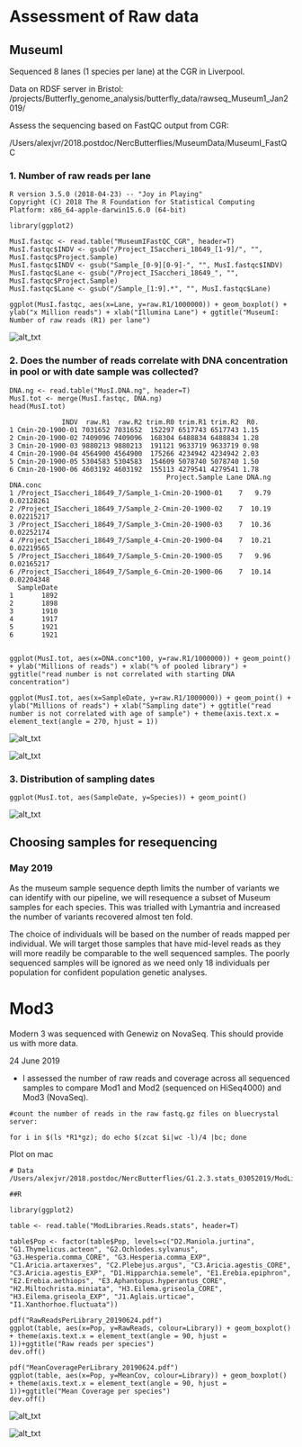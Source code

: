 # Assessment of Raw data


## MuseumI

Sequenced 8 lanes (1 species per lane) at the CGR in Liverpool. 

Data on RDSF server in Bristol: 
/projects/Butterfly_genome_analysis/butterfly_data/rawseq_Museum1_Jan2019/


Assess the sequencing based on FastQC output from CGR: 

/Users/alexjvr/2018.postdoc/NercButterflies/MuseumData/MuseumI_FastQC

### 1. Number of raw reads per lane

```
R version 3.5.0 (2018-04-23) -- "Joy in Playing"
Copyright (C) 2018 The R Foundation for Statistical Computing
Platform: x86_64-apple-darwin15.6.0 (64-bit)

library(ggplot2)

MusI.fastqc <- read.table("MuseumIFastQC_CGR", header=T)
MusI.fastqc$INDV <- gsub("/Project_ISaccheri_18649_[1-9]/", "", MusI.fastqc$Project.Sample)
MusI.fastqc$INDV <- gsub("Sample_[0-9][0-9]-", "", MusI.fastqc$INDV)
MusI.fastqc$Lane <- gsub("/Project_ISaccheri_18649_", "", MusI.fastqc$Project.Sample)
MusI.fastqc$Lane <- gsub("/Sample_[1:9].*", "", MusI.fastqc$Lane)

ggplot(MusI.fastqc, aes(x=Lane, y=raw.R1/1000000)) + geom_boxplot() + ylab("x Million reads") + xlab("Illumina Lane") + ggtitle("MuseumI: Number of raw reads (R1) per lane")
```

![alt_txt][MusIRawseq]

[MusIRawseq]:https://user-images.githubusercontent.com/12142475/53577049-dfdfbe80-3b6c-11e9-853e-eb6a246a3459.png


### 2. Does the number of reads correlate with DNA concentration in pool or with date sample was collected? 

```
DNA.ng <- read.table("MusI.DNA.ng", header=T)
MusI.tot <- merge(MusI.fastqc, DNA.ng)
head(MusI.tot)

             INDV  raw.R1  raw.R2 trim.R0 trim.R1 trim.R2  R0.
1 Cmin-20-1900-01 7031652 7031652  152297 6517743 6517743 1.15
2 Cmin-20-1900-02 7409096 7409096  168304 6488834 6488834 1.28
3 Cmin-20-1900-03 9880213 9880213  191121 9633719 9633719 0.98
4 Cmin-20-1900-04 4564900 4564900  175266 4234942 4234942 2.03
5 Cmin-20-1900-05 5304583 5304583  154609 5078740 5078740 1.50
6 Cmin-20-1900-06 4603192 4603192  155113 4279541 4279541 1.78
                                       Project.Sample Lane DNA.ng   DNA.conc
1 /Project_ISaccheri_18649_7/Sample_1-Cmin-20-1900-01    7   9.79 0.02128261
2 /Project_ISaccheri_18649_7/Sample_2-Cmin-20-1900-02    7  10.19 0.02215217
3 /Project_ISaccheri_18649_7/Sample_3-Cmin-20-1900-03    7  10.36 0.02252174
4 /Project_ISaccheri_18649_7/Sample_4-Cmin-20-1900-04    7  10.21 0.02219565
5 /Project_ISaccheri_18649_7/Sample_5-Cmin-20-1900-05    7   9.96 0.02165217
6 /Project_ISaccheri_18649_7/Sample_6-Cmin-20-1900-06    7  10.14 0.02204348
  SampleDate
1       1892
2       1898
3       1910
4       1917
5       1921
6       1921


ggplot(MusI.tot, aes(x=DNA.conc*100, y=raw.R1/1000000)) + geom_point() + ylab("Millions of reads") + xlab("% of pooled library") + ggtitle("read number is not correlated with starting DNA concentration")

ggplot(MusI.tot, aes(x=SampleDate, y=raw.R1/1000000)) + geom_point() + ylab("Millions of reads") + xlab("Sampling date") + ggtitle("read number is not correlated with age of sample") + theme(axis.text.x = element_text(angle = 270, hjust = 1))
```

![alt_txt][sampleConc.raw]

[sampleConc.raw]:https://user-images.githubusercontent.com/12142475/53579113-e5d79e80-3b70-11e9-9455-ccdfdd7e187b.png


![alt_txt][sampleAge.raw]

[sampleAge.raw]:https://user-images.githubusercontent.com/12142475/53578659-f76c7680-3b6f-11e9-95fc-129028073e7e.png


### 3. Distribution of sampling dates

```
ggplot(MusI.tot, aes(SampleDate, y=Species)) + geom_point()

```


![alt_txt][samplingDates.musi]

[samplingDates.musi]:https://user-images.githubusercontent.com/12142475/53578296-4c5bbd00-3b6f-11e9-8459-51447d87016c.png



## Choosing samples for resequencing

### May 2019

As the museum sample sequence depth limits the number of variants we can identify with our pipeline, we will resequence a subset of Museum samples for each species. This was trialled with Lymantria and increased the number of variants recovered almost ten fold. 

The choice of individuals will be based on the number of reads mapped per individual. We will target those samples that have mid-level reads as they will more readily be comparable to the well sequenced samples. The poorly sequenced samples will be ignored as we need only 18 individuals per population for confident population genetic analyses. 



# Mod3 

Modern 3 was sequenced with Genewiz on NovaSeq. This should provide us with more data. 

24 June 2019

- I assessed the number of raw reads and coverage across all sequenced samples to compare Mod1 and Mod2 (sequenced on HiSeq4000) and Mod3 (NovaSeq). 
```
#count the number of reads in the raw fastq.gz files on bluecrystal server: 

for i in $(ls *R1*gz); do echo $(zcat $i|wc -l)/4 |bc; done
```


Plot on mac
```
# Data
/Users/alexjvr/2018.postdoc/NercButterflies/G1.2.3.stats_03052019/ModLibraries.Reads.stats

##R

library(ggplot2)

table <- read.table("ModLibraries.Reads.stats", header=T)

table$Pop <- factor(table$Pop, levels=c("D2.Maniola.jurtina", "G1.Thymelicus.acteon", "G2.Ochlodes.sylvanus", "G3.Hesperia.comma_CORE", "G3.Hesperia.comma_EXP", "C1.Aricia.artaxerxes", "C2.Plebejus.argus", "C3.Aricia.agestis_CORE", "C3.Aricia.agestis_EXP", "D1.Hipparchia.semele", "E1.Erebia.epiphron", "E2.Erebia.aethiops", "E3.Aphantopus.hyperantus_CORE", "H2.Miltochrista.miniata", "H3.Eilema.griseola_CORE", "H3.Eilema.griseola_EXP", "J1.Aglais.urticae", "I1.Xanthorhoe.fluctuata"))

pdf("RawReadsPerLibrary_20190624.pdf")
ggplot(table, aes(x=Pop, y=RawReads, colour=Library)) + geom_boxplot() + theme(axis.text.x = element_text(angle = 90, hjust = 1))+ggtitle("Raw reads per species")
dev.off()

pdf("MeanCoveragePerLibrary_20190624.pdf")
ggplot(table, aes(x=Pop, y=MeanCov, colour=Library)) + geom_boxplot() + theme(axis.text.x = element_text(angle = 90, hjust = 1))+ggtitle("Mean Coverage per species")
dev.off()

```


![alt_txt][RawReads]

[RawReads]:https://user-images.githubusercontent.com/12142475/60278787-f2d68580-98f7-11e9-833b-7a9261db4520.png


![alt_txt][MeanCov]

[MeanCov]:https://user-images.githubusercontent.com/12142475/60278835-01bd3800-98f8-11e9-91f8-81700f37796e.png
